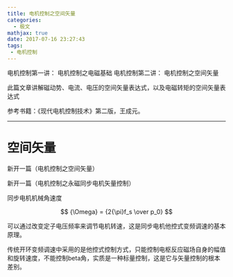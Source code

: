 ```yaml
---
title: 电机控制之空间矢量
categories:
  - 极文
mathjax: true
date: 2017-07-16 23:27:43
tags:
 - 电机控制
---
```


电机控制第一讲： 电机控制之电磁基础
电机控制第二讲： 电机控制之空间矢量

此篇文章讲解磁动势、电流、电压的空间矢量表达式，以及电磁转矩的空间矢量表达式

参考书籍：《现代电机控制技术》第二版，王成元。


<!-- more -->



---
# 空间矢量
 
 新开一篇（电机控制之空间矢量）

 新开一篇（电机控制之永磁同步电机矢量控制）

同步电机机械角速度

$$
{\Omega} = {2{\pi}f_s \over p_0}
$$

可以通过改变定子电压频率来调节电机转速，这是同步电机他控式变频调速的基本原理。

传统开环变频调速中采用的是他控式控制方式，只能控制电枢反应磁场自身的幅值和旋转速度，不能控制beta角，实质是一种标量控制，这是它与矢量控制的根本差别。

